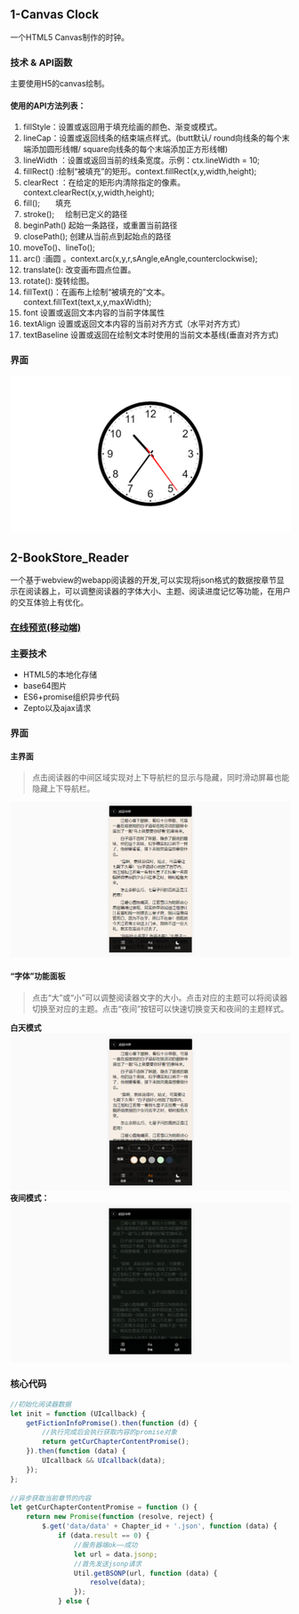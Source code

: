 ## 1-Canvas Clock

一个HTML5 Canvas制作的时钟。

### 技术 & API函数
主要使用H5的canvas绘制。
#### 使用的API方法列表：
1. fillStyle：设置或返回用于填充绘画的颜色、渐变或模式。
2. lineCap：设置或返回线条的结束端点样式。(butt默认/ round向线条的每个末端添加圆形线帽/ square向线条的每个末端添加正方形线帽)
3. lineWidth ：设置或返回当前的线条宽度。示例：ctx.lineWidth = 10;
4. fillRect() :绘制“被填充”的矩形。context.fillRect(x,y,width,height);
5. clearRect ：在给定的矩形内清除指定的像素。context.clearRect(x,y,width,height);
6. fill();       填充
7. stroke();     绘制已定义的路径
8. beginPath()   起始一条路径，或重置当前路径
9. closePath();  创建从当前点到起始点的路径
10. moveTo()、lineTo();
11. arc() :画圆 。context.arc(x,y,r,sAngle,eAngle,counterclockwise);
12. translate(): 改变画布圆点位置。
13. rotate(): 旋转绘图。
14. fillText()：在画布上绘制“被填充的”文本。 context.fillText(text,x,y,maxWidth);
15. font 	设置或返回文本内容的当前字体属性
16. textAlign 	设置或返回文本内容的当前对齐方式（水平对齐方式）
17. textBaseline 	设置或返回在绘制文本时使用的当前文本基线(垂直对齐方式)

### 界面
![](https://github.com/Houweix/web-projects/raw/master/1-Canvas_Clock/show.png)


## 2-BookStore_Reader

一个基于webview的webapp阅读器的开发,可以实现将json格式的数据按章节显示在阅读器上，可以调整阅读器的字体大小、主题、阅读进度记忆等功能，在用户的交互体验上有优化。

### [在线预览(移动端)](http://www.ihouwei.com/bookStore/) ###


### 主要技术
- HTML5的本地化存储
- base64图片
- ES6+promise组织异步代码
- Zepto以及ajax请求

### 界面

#### 主界面
> 点击阅读器的中间区域实现对上下导航栏的显示与隐藏，同时滑动屏幕也能隐藏上下导航栏。

![](https://github.com/Houweix/web-projects/raw/master/2-bookStore_Reader/pic/main.png)

#### “字体”功能面板
>点击“大”或“小”可以调整阅读器文字的大小。点击对应的主题可以将阅读器切换至对应的主题。点击“夜间”按钮可以快速切换变天和夜间的主题样式。

**白天模式**
![](https://github.com/Houweix/web-projects/raw/master/2-bookStore_Reader/pic/font.png)
**夜间模式：**
![](https://github.com/Houweix/web-projects/raw/master/2-bookStore_Reader/pic/night.png)

### 核心代码
```javascript
//初始化阅读器数据
let init = function (UIcallback) {
    getFictionInfoPromise().then(function (d) {
        //执行完成后会执行获取内容的promise对象
        return getCurChapterContentPromise();
    }).then(function (data) {
        UIcallback && UIcallback(data);
    });
};

//异步获取当前章节的内容
let getCurChapterContentPromise = function () {
    return new Promise(function (resolve, reject) {
        $.get('data/data' + Chapter_id + '.json', function (data) {
            if (data.result == 0) {
                //服务器端ok——成功
                let url = data.jsonp;
                //首先发送jsonp请求
                Util.getBSONP(url, function (data) {
                    resolve(data);
                });
            } else {
            
